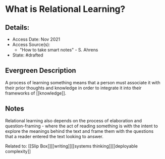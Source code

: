 # What is Relational Learning?
## Details:
- Access Date: Nov 2021
- Access Source(s):
	- "How to take smart notes" - S. Ahrens
- State: #drafted
## Evergreen Description
A process of learning something means that a person must associate it with their prior thoughts and knowledge in order to integrate it into their frameworks of [[knowledge]].

## Notes

Relational learning also depends on the process of elaboration and question-framing - where the act of reading something is with the intent to explore the meanings behind the text and frame them with the questions that a reader entered the text looking to answer.



Related to: [[Slip Box]][[writing]][[systems thinking]][[deployable complexity]]